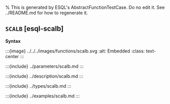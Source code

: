 % This is generated by ESQL's AbstractFunctionTestCase. Do no edit it. See ../README.md for how to regenerate it.

## `SCALB` [esql-scalb]

**Syntax**

:::{image} ../../../images/functions/scalb.svg
:alt: Embedded
:class: text-center
:::


:::{include} ../parameters/scalb.md
:::

:::{include} ../description/scalb.md
:::

:::{include} ../types/scalb.md
:::

:::{include} ../examples/scalb.md
:::
